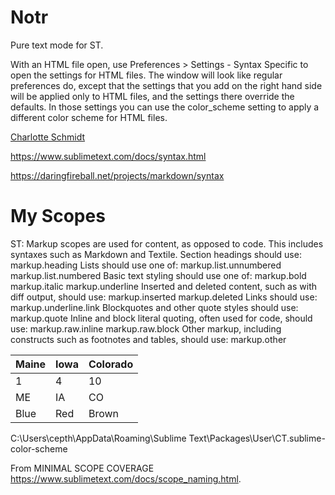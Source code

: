 # Notr
Pure text mode for ST.


With an HTML file open, use Preferences > Settings - Syntax Specific to open the settings for HTML files. The window will look like regular preferences do, except that the settings that you add on the right hand side will be applied only to HTML files, and the settings there override the defaults. In those settings you can use the color_scheme setting to apply a different color scheme for HTML files.

[Charlotte Schmidt](http://pattedemouche.free.fr/)

https://www.sublimetext.com/docs/syntax.html

https://daringfireball.net/projects/markdown/syntax

# My Scopes

ST: Markup scopes are used for content, as opposed to code. This includes syntaxes such as Markdown and Textile.
Section headings should use:
    markup.heading
Lists should use one of:
    markup.list.unnumbered
    markup.list.numbered
Basic text styling should use one of:
    markup.bold
    markup.italic
    markup.underline
Inserted and deleted content, such as with diff output, should use:
    markup.inserted
    markup.deleted
Links should use:
    markup.underline.link
Blockquotes and other quote styles should use:
    markup.quote
Inline and block literal quoting, often used for code, should use:
    markup.raw.inline
    markup.raw.block
Other markup, including constructs such as footnotes and tables, should use:
    markup.other

| Maine | Iowa | Colorado |
|-------|------|----------|
|   1   |  4   |   10     |
|  ME   |  IA  |   CO     |
| Blue  | Red  | Brown    |

C:\Users\cepth\AppData\Roaming\Sublime Text\Packages\User\CT.sublime-color-scheme

From MINIMAL SCOPE COVERAGE  https://www.sublimetext.com/docs/scope_naming.html.

